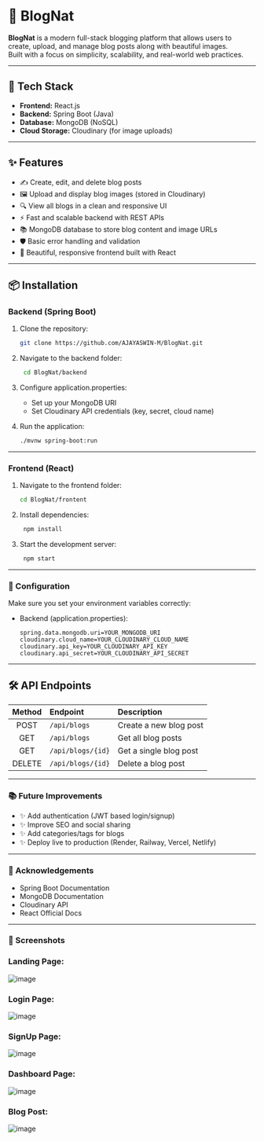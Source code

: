 # 📝 BlogNat

**BlogNat** is a modern full-stack blogging platform that allows users to create, upload, and manage blog posts along with beautiful images.  
Built with a focus on simplicity, scalability, and real-world web practices.

---

## 🚀 Tech Stack

- **Frontend:** React.js
- **Backend:** Spring Boot (Java)
- **Database:** MongoDB (NoSQL)
- **Cloud Storage:** Cloudinary (for image uploads)

---

## ✨ Features

- ✍️ Create, edit, and delete blog posts
- 🖼️ Upload and display blog images (stored in Cloudinary)
- 🔍 View all blogs in a clean and responsive UI
- ⚡ Fast and scalable backend with REST APIs
- 📚 MongoDB database to store blog content and image URLs
- 🛡️ Basic error handling and validation
- 🎨 Beautiful, responsive frontend built with React

---




## 📦 Installation

### Backend (Spring Boot)

1. Clone the repository:
   ```bash
   git clone https://github.com/AJAYASWIN-M/BlogNat.git

2. Navigate to the backend folder:
   ```bash
    cd BlogNat/backend
   
3. Configure application.properties:
      - Set up your MongoDB URI
      - Set Cloudinary API credentials (key, secret, cloud name)
    
    
4. Run the application:
   ```bash
   ./mvnw spring-boot:run

---

### Frontend (React)

1. Navigate to the frontend folder:
   ```bash
   cd BlogNat/frontent

2. Install dependencies:
   ```bash
    npm install
   
3. Start the development server:
   ```bash
    npm start


---
### 🔧 Configuration
Make sure you set your environment variables correctly:
   - Backend (application.properties):
     ```
     spring.data.mongodb.uri=YOUR_MONGODB_URI
     cloudinary.cloud_name=YOUR_CLOUDINARY_CLOUD_NAME
     cloudinary.api_key=YOUR_CLOUDINARY_API_KEY
     cloudinary.api_secret=YOUR_CLOUDINARY_API_SECRET
     ```

---
## 🛠️ API Endpoints

| Method | Endpoint         | Description           |
| :----: | :--------------- | :-------------------- |
| POST   | `/api/blogs`      | Create a new blog post |
| GET    | `/api/blogs`      | Get all blog posts     |
| GET    | `/api/blogs/{id}` | Get a single blog post |
| DELETE | `/api/blogs/{id}` | Delete a blog post     |

---

### 📚 Future Improvements

- ✨ Add authentication (JWT based login/signup)
- ✨ Improve SEO and social sharing
- ✨ Add categories/tags for blogs
- ✨ Deploy live to production (Render, Railway, Vercel, Netlify)

---

### 🙏 Acknowledgements

- Spring Boot Documentation
- MongoDB Documentation
- Cloudinary API
- React Official Docs

---

### 📸 Screenshots

### Landing Page:
   ![image](https://github.com/user-attachments/assets/5ee7b755-d5e3-4a24-b568-12e7c9e33546)

### Login Page:
   ![image](https://github.com/user-attachments/assets/fd433e44-ac1d-4eac-9be4-9a078bead38c)

### SignUp Page:
   ![image](https://github.com/user-attachments/assets/75926b37-a58a-4e9c-b080-5a6fe3ba2fe9)


### Dashboard Page:
![image](https://github.com/user-attachments/assets/81098149-da79-461f-93eb-90be4a0dbb36)


### Blog Post:
   ![image](https://github.com/user-attachments/assets/4cf56a79-4361-4135-96e3-2e51f45d469a)





